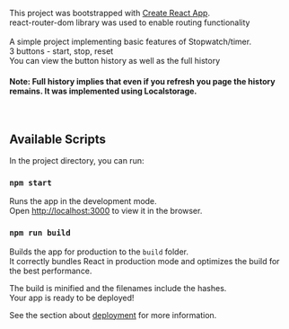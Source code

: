 This project was bootstrapped with [Create React App](https://github.com/facebook/create-react-app).<br/>
react-router-dom library was used to enable routing functionality<br /><br />
A simple project implementing basic features of Stopwatch/timer.<br />
3 buttons - start, stop, reset<br />
You can view the button history as well as the full history<br />
#### Note: Full history implies that even if you refresh you page the history remains. It was implemented using Localstorage.
<br />


## Available Scripts

In the project directory, you can run:

### `npm start`

Runs the app in the development mode.<br />
Open [http://localhost:3000](http://localhost:3000) to view it in the browser.

### `npm run build`

Builds the app for production to the `build` folder.<br />
It correctly bundles React in production mode and optimizes the build for the best performance.

The build is minified and the filenames include the hashes.<br />
Your app is ready to be deployed!

See the section about [deployment](https://facebook.github.io/create-react-app/docs/deployment) for more information.

